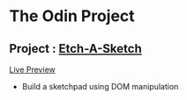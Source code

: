 # **The Odin Project**

## Project : [Etch-A-Sketch](https://www.theodinproject.com/paths/foundations/courses/foundations/lessons/etch-a-sketch-project)

[Live Preview](https://vsilagy.github.io/etch-a-sketch)

- Build a sketchpad using DOM manipulation
